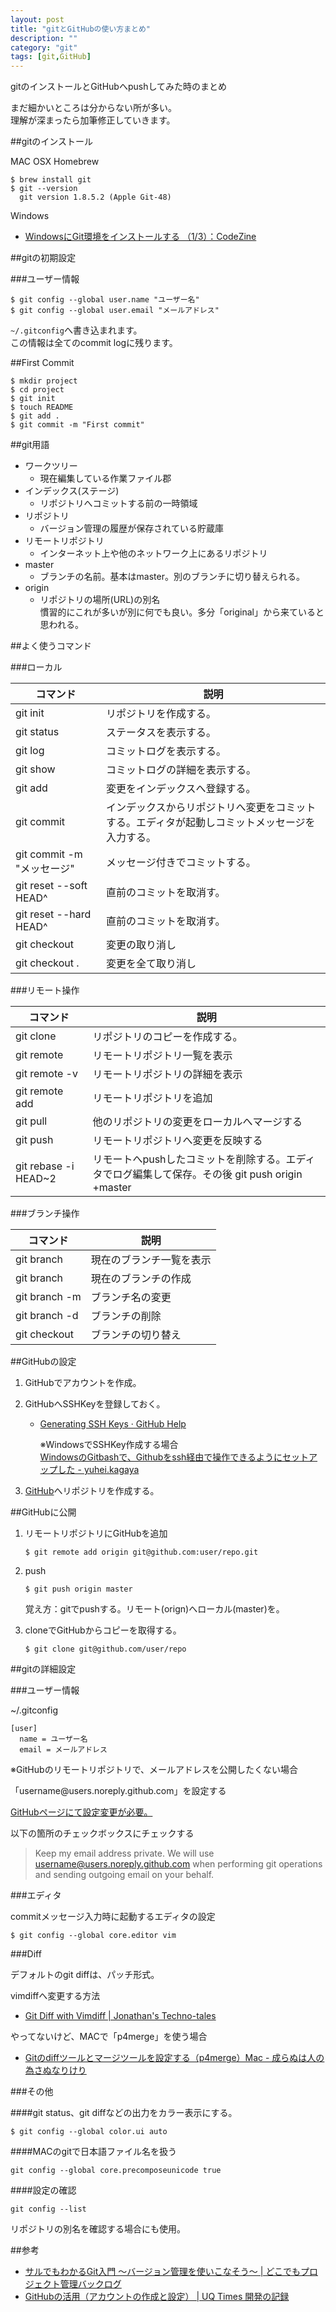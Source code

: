 ```yaml
---
layout: post
title: "gitとGitHubの使い方まとめ"
description: ""
category: "git"
tags: [git,GitHub]
---
```


gitのインストールとGitHubへpushしてみた時のまとめ  

まだ細かいところは分からない所が多い。  
理解が深まったら加筆修正していきます。

##gitのインストール

MAC OSX Homebrew

```
$ brew install git
$ git --version
  git version 1.8.5.2 (Apple Git-48)
```

Windows

* [WindowsにGit環境をインストールする （1/3）：CodeZine](http://codezine.jp/article/detail/7077)

##gitの初期設定

###ユーザー情報

```
$ git config --global user.name "ユーザー名"
$ git config --global user.email "メールアドレス"
```

`~/.gitconfig`へ書き込まれます。  
この情報は全てのcommit logに残ります。

##First Commit

```
$ mkdir project
$ cd project
$ git init
$ touch README
$ git add .
$ git commit -m "First commit"
```

##git用語

* ワークツリー
	+ 現在編集している作業ファイル郡
* インデックス(ステージ)
	+ リポジトリへコミットする前の一時領域
* リポジトリ
	+ バージョン管理の履歴が保存されている貯蔵庫
* リモートリポジトリ
	+ インターネット上や他のネットワーク上にあるリポジトリ
* master
	+ ブランチの名前。基本はmaster。別のブランチに切り替えられる。
* origin
	+ リポジトリの場所(URL)の別名  
		慣習的にこれが多いが別に何でも良い。多分「original」から来ていると思われる。

##よく使うコマンド

###ローカル

|コマンド                   |説明                                            |
|---------------------------|------------------------------------------------|
|git init                   |リポジトリを作成する。                          |
|git status                 |ステータスを表示する。                          |
|git log                    |コミットログを表示する。                        |
|git show                   |コミットログの詳細を表示する。                  |
|git add <file>             |変更をインデックスへ登録する。                  |
|git commit                 |インデックスからリポジトリへ変更をコミットする。エディタが起動しコミットメッセージを入力する。|
|git commit -m "メッセージ" |メッセージ付きでコミットする。                  |
|git reset --soft HEAD^     |直前のコミットを取消す。                        |
|git reset --hard HEAD^     |直前のコミットを取消す。                        |
|git checkout <filename>    |変更の取り消し                                  |
|git checkout .             |変更を全て取り消し                              |

###リモート操作

|コマンド                   |説明                                      |
|---------------------------|------------------------------------------|
|git clone <URL> <directory>|リポジトリのコピーを作成する。            |
|git remote                 |リモートリポジトリ一覧を表示              |
|git remote -v              |リモートリポジトリの詳細を表示            |
|git remote add <name> <url>|リモートリポジトリを追加                  |
|git pull                   |他のリポジトリの変更をローカルへマージする|
|git push                   |リモートリポジトリへ変更を反映する        |
|git rebase -i HEAD~2       |リモートへpushしたコミットを削除する。エディタでログ編集して保存。その後 git push origin +master    |

###ブランチ操作

|コマンド                             |説明                            |
|-------------------------------------|--------------------------------|
|git branch                           |現在のブランチ一覧を表示        |
|git branch <branch>                  |現在のブランチの作成            |
|git branch -m <oldbranch> <newbranch>|ブランチ名の変更                |
|git branch -d <branch>               |ブランチの削除                  |
|git checkout <branch>                |ブランチの切り替え              |

##GitHubの設定

1. GitHubでアカウントを作成。
2. GitHubへSSHKeyを登録しておく。
	* [Generating SSH Keys · GitHub Help](https://help.github.com/articles/generating-ssh-keys)

		※WindowsでSSHKey作成する場合  
		[WindowsのGitbashで、Githubをssh経由で操作できるようにセットアップした - yuhei.kagaya](http://yuheikagaya.hatenablog.jp/entry/2012/12/11/224216)

3. [GitHub](https://github.com/)へリポジトリを作成する。

##GitHubに公開

1. リモートリポジトリにGitHubを追加

	```
	$ git remote add origin git@github.com:user/repo.git
	```

2. push

	```
	$ git push origin master
	```
	覚え方：gitでpushする。リモート(orign)へローカル(master)を。

3. cloneでGitHubからコピーを取得する。

	```
	$ git clone git@github.com/user/repo
	```

##gitの詳細設定

###ユーザー情報

~/.gitconfig

```
[user]
  name = ユーザー名
  email = メールアドレス
```

※GitHubのリモートリポジトリで、メールアドレスを公開したくない場合

「username&#64;users.noreply.github.com」を設定する

[GitHubページにて設定変更が必要。](https://github.com/settings/emails)

以下の箇所のチェックボックスにチェックする

>Keep my email address private.
>We will use username@users.noreply.github.com when performing git operations and sending outgoing email on your behalf.

###エディタ

commitメッセージ入力時に起動するエディタの設定

```
$ git config --global core.editor vim
```

###Diff

デフォルトのgit diffは、パッチ形式。

vimdiffへ変更する方法

* [Git Diff with Vimdiff | Jonathan's Techno-tales](http://technotales.wordpress.com/2009/05/17/git-diff-with-vimdiff/)

やってないけど、MACで「p4merge」を使う場合

* [Gitのdiffツールとマージツールを設定する（p4merge）Mac - 成らぬは人の為さぬなりけり](http://straitwalk.hatenablog.com/entry/20111209/1323451300)

###その他

####git status、git diffなどの出力をカラー表示にする。

```
$ git config --global color.ui auto
```

####MACのgitで日本語ファイル名を扱う

```
git config --global core.precomposeunicode true
```

####設定の確認

```
git config --list
```

リポジトリの別名を確認する場合にも使用。

##参考

* [サルでもわかるGit入門 〜バージョン管理を使いこなそう〜 | どこでもプロジェクト管理バックログ](http://www.backlog.jp/git-guide/)
* [GitHubの活用（アカウントの作成と設定） | UQ Times 開発の記録](http://uqtimes.blogspot.jp/2012/05/github.html)
